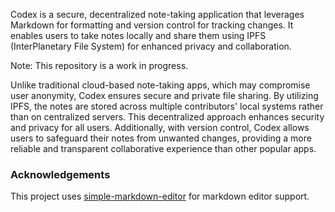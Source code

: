 Codex is a secure, decentralized note-taking application that leverages Markdown for formatting and version control for tracking changes. It enables users to take notes locally and share them using IPFS (InterPlanetary File System) for enhanced privacy and collaboration.

Note: This repository is a work in progress.

Unlike traditional cloud-based note-taking apps, which may compromise user anonymity, Codex ensures secure and private file sharing. By utilizing IPFS, the notes are stored across multiple contributors' local systems rather than on centralized servers. This decentralized approach enhances security and privacy for all users. Additionally, with version control, Codex allows users to safeguard their notes from unwanted changes, providing a more reliable and transparent collaborative experience than other popular apps.

### Acknowledgements
This project uses [simple-markdown-editor](https://github.com/sparksuite/simplemde-markdown-editor) for markdown editor support.
